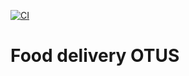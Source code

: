 
[![CI](https://github.com/yerdnA-2000/food-delivery-OTUS/actions/workflows/ci.yml/badge.svg)](https://github.com/yerdnA-2000/food-delivery-OTUS/actions/workflows/ci.yml)

# Food delivery OTUS

